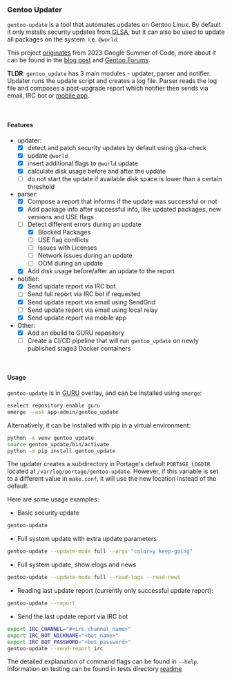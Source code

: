 ### Gentoo Updater

`gentoo-update` is a tool that automates updates on Gentoo Linux. 
By default it only installs security updates from [GLSA](https://security.gentoo.org/glsa/), 
but it can also be used to update all packages on the system. i.e. `@world`.  

This project 
[originates](https://wiki.gentoo.org/wiki/Google_Summer_of_Code/2023/Ideas/Automated_Gentoo_system_updater) 
from 2023 Google Summer of Code, more about it can be found in the 
[blog post](https://labbrat.net/blog/gsoc2023/gentoo_update_intro/) and 
[Gentoo Forums](https://forums.gentoo.org/viewtopic-p-8793827.html#8793827).  

**TLDR**: `gentoo_update` has 3 main modules - updater, parser and notifier. Updater runs the 
update script and creates a log file. Parser reads the log file and composes a post-upgrade 
report which notifier then sends via email, IRC bot or 
[mobile app](https://github.com/Lab-Brat/gentoo_update_flutter).

<br>

#### Features
- updater:
    - [x] detect and patch security updates by default using glsa-check
    - [x] update `@world`
    - [x] insert additional flags to `@world` update 
    - [x] calculate disk usage before and after the update
    - [ ] do not start the update if available disk space is lower than a certain threshold
- parser:
    - [x] Compose a report that informs if the update was successful or not
    - [x] Add package info after successful info, like updated packages, new versions and USE flags
    - [ ] Detect different errors during an update
        - [x] Blocked Packages
        - [ ] USE flag conflicts
        - [ ] Issues with Licenses
        - [ ] Network issues during an update
        - [ ] OOM during an update
    - [x] Add disk usage before/after an update to the report
- notifier:
    - [x] Send update report via IRC bot
    - [ ] Send full report via IRC bot if requested
    - [x] Send update report via email using SendGrid
    - [ ] Send update report via email using local relay
    - [x] Send update report via mobile app
- Other:
    - [x] Add an ebuild to GURU repository
    - [ ] Create a CI/CD pipeline that will run `gentoo_update` on newly published stage3 Docker containers

<br>

#### Usage
`gentoo-update` is in [GURU](https://wiki.gentoo.org/wiki/Project:GURU) 
overlay, and can be installed using `emerge`:
```bash
eselect repository enable guru
emerge --ask app-admin/gentoo_update
```

Alternatively, it can be installed with pip in a virtual environment:
```bash
python -m venv gentoo_update
source gentoo_update/bin/activate
python -m pip install gentoo_update
```

The updater creates a subdirectory in Portage's default `PORTAGE_LOGDIR` located at `/var/log/portage/gentoo-update`. 
However, if this variable is set to a different value in `make.conf`, it will use the new location instead of the default.  

Here are some usage examples:
* Basic security update
```bash
gentoo-update
```

* Full system update with extra update parameters
```bash
gentoo-update --update-mode full --args "color=y keep-going"
```

* Full system update, show elogs and news
```bash
gentoo-update --update-mode full --read-logs --read-news
```

* Reading last update report (currently only successful update report):
```bash
gentoo-update --report
```

* Send the last update report via IRC bot
```bash
export IRC_CHANNEL="#<irc_channel_name>"
export IRC_BOT_NICKNAME="<bot_name>"
export IRC_BOT_PASSWORD="<bot_password>"
gentoo-update --send-report irc
```

The detailed explanation of command flags can be found in `--help`.  
Information on testing can be found in tests directory 
[readme](tests/README.md)
